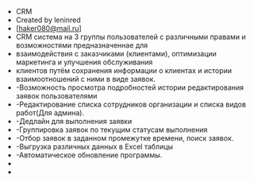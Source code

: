 * CRM
* Created by leninred
* [haker080@mail.ru]
* CRM система на 3 группы пользователей с различными правами и возможностями предназначеннае для 
* взаимодействия с заказчиками (клиентами), оптимизации маркетинга и улучшения обслуживания 
* клиентов путём сохранения информации о клиентах и истории взаимоотношений с ними в виде заявок.
* -Возможность просмотра подробностей истории редактирования заявок пользователями
* -Редактирование списка сотрудников организации и списка видов работ(Для админа).
* -Дедлайн для выполнения заявки
* -Группировка заявок по текущим статусам выполнения
* -Отбор заявок в заданном промежутке времени, поиск заявок.
* -Выгрузка различных данных в Excel таблицы
* -Автоматическое обновление программы.
* 
* 

